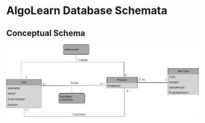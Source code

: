 # AlgoLearn Database Schemata

## Conceptual Schema

![AlgoLearn Conceptual Schema](.\img\CS360_Database_Design_Transparent.png)
